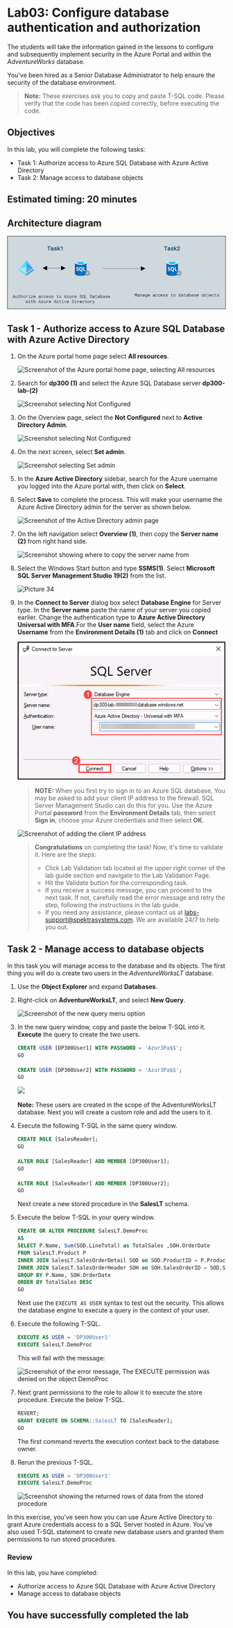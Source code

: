 # Lab03: Configure database authentication and authorization

The students will take the information gained in the lessons to configure and subsequently implement security in the Azure Portal and within the *AdventureWorks* database.

You've been hired as a Senior Database Administrator to help ensure the security of the database environment.

>**Note:** These exercises ask you to copy and paste T-SQL code. Please verify that the code has been copied correctly, before executing the code.

## Objectives

In this lab, you will complete the following tasks:

+ Task 1: Authorize access to Azure SQL Database with Azure Active Directory
+ Task 2: Manage access to database objects

## Estimated timing: 20 minutes

## Architecture diagram

![](../images/preview(03).png)

## Task 1 - Authorize access to Azure SQL Database with Azure Active Directory
 
1. On the Azure portal home page select **All resources**.

   ![Screenshot of the Azure portal home page, selecting All resources](../images/dp300-lab3-img2_update.png)

1. Search for **dp300 (1)** and select the Azure SQL Database server **dp300-lab-<inject key="DeploymentID" enableCopy="false" />(2)**

   ![Screenshot selecting Not Configured](../images/dp300-lab3-img3_update.png)

1. On the Overview page, select the **Not Configured** next to **Active Directory Admin**.

   ![Screenshot selecting Not Configured](../images/dp300-lab3-img4_new.png)

1. On the next screen, select **Set admin**.

   ![Screenshot selecting Set admin](../images/dp300-lab3-img5_update.png)

1. In the **Azure Active Directory** sidebar, search for the Azure username you logged into the Azure portal with, then click on **Select**.

1. Select **Save** to complete the process. This will make your username the Azure Active Directory admin for the server as shown below.

   ![Screenshot of the Active Directory admin page](../images/dp300-lab3-img6.png)

1. On the left navigation select **Overview (1)**, then copy the **Server name (2)** from right hand side.

   ![Screenshot showing where to copy the server name from](../images/dp300-lab3-img7.png)

1. Select the Windows Start button and type **SSMS(1)**. Select **Microsoft SQL Server Management Studio 19(2)** from the list.  

   ![Picture 34](../images/ssms-updated-19-lab03.png)

1. In the **Connect to Server** dialog box select **Database Engine** for Server type. In the **Server name** paste the name of your server you copied earlier. Change the authentication type to **Azure Active Directory Universal with MFA**.For the **User name** field, select the Azure **Username** from the **Environment Details (1)** tab and click on **Connect**

   ![Screenshot of the Connect to server dialog](../images/dp300-lab3-img9.png)

    >**NOTE:** When you first try to sign in to an Azure SQL database, You may be asked to add your client IP address to the firewall. SQL Server Management Studio can do this for you. Use the Azure Portal **password** from the **Environment Details** tab, then select **Sign in**, choose your Azure credentials and then select **OK**.
   
   ![Screenshot of adding the client IP address](../images/lab3_sql_pass.png)
   
    > **Congratulations** on completing the task! Now, it's time to validate it. Here are the steps:
    > - Click Lab Validation tab located at the upper right corner of the lab guide section and navigate to the Lab Validation Page.
    > - Hit the Validate button for the corresponding task.
    > - If you receive a success message, you can proceed to the next task. If not, carefully read the error message and retry the step, following the instructions in the lab guide.
    > - If you need any assistance, please contact us at labs-support@spektrasystems.com. We are available 24/7 to help you out.
  

## Task 2 - Manage access to database objects

In this task you will manage access to the database and its objects. The first thing you will do is create two users in the *AdventureWorksLT* database.

1. Use the **Object Explorer** and expand **Databases**.

1. Right-click on **AdventureWorksLT**, and select **New Query**.

   ![Screenshot of the new query menu option](../images/dp300-lab3-img11.png)

1. In the new query window, copy and paste the below T-SQL into it. **Execute** the query to create the two users.

    ```sql
    CREATE USER [DP300User1] WITH PASSWORD = 'Azur3Pa$$';
    GO

    CREATE USER [DP300User2] WITH PASSWORD = 'Azur3Pa$$';
    GO
    ```
    
    ![](../images/dp300-lab3-img12.png)
    
    **Note:** These users are created in the scope of the AdventureWorksLT database. Next you will create a custom role and add the users to it.

1. Execute the following T-SQL in the same query window.

    ```sql
    CREATE ROLE [SalesReader];
    GO

    ALTER ROLE [SalesReader] ADD MEMBER [DP300User1];
    GO

    ALTER ROLE [SalesReader] ADD MEMBER [DP300User2];
    GO
    ```

    Next create a new stored procedure in the **SalesLT** schema.

1. Execute the below T-SQL in your query window.

    ```sql
    CREATE OR ALTER PROCEDURE SalesLT.DemoProc
    AS
    SELECT P.Name, Sum(SOD.LineTotal) as TotalSales ,SOH.OrderDate
    FROM SalesLT.Product P
    INNER JOIN SalesLT.SalesOrderDetail SOD on SOD.ProductID = P.ProductID
    INNER JOIN SalesLT.SalesOrderHeader SOH on SOH.SalesOrderID = SOD.SalesOrderID
    GROUP BY P.Name, SOH.OrderDate
    ORDER BY TotalSales DESC
    GO
    ```

    Next use the `EXECUTE AS USER` syntax to test out the security. This allows the database engine to execute a query in the context of your user.

1. Execute the following T-SQL.

    ```sql
    EXECUTE AS USER = 'DP300User1'
    EXECUTE SalesLT.DemoProc
    ```

    This will fail with the message:

    ![Screenshot of the error message, The EXECUTE permission was denied on the object DemoProc](../images/dp300-lab3-img13.png)

1. Next grant permissions to the role to allow it to execute the store procedure. Execute the below T-SQL.

    ```sql
    REVERT;
    GRANT EXECUTE ON SCHEMA::SalesLT TO [SalesReader];
    GO
    ```

    The first command reverts the execution context back to the database owner.

1. Rerun the previous T-SQL.

    ```sql
    EXECUTE AS USER = 'DP300User1'
    EXECUTE SalesLT.DemoProc
    ```

   ![Screenshot showing the returned rows of data from the stored procedure](../images/dp300-lab3-img14_new.png)

In this exercise, you've seen how you can use Azure Active Directory to grant Azure credentials  access to a SQL Server hosted in Azure. You've also used T-SQL statement to create new database users and granted them permissions to run stored procedures.

### Review
In this lab, you have completed:
- Authorize access to Azure SQL Database with Azure Active Directory
- Manage access to database objects

## You have successfully completed the lab

